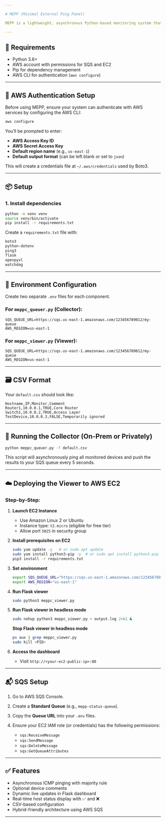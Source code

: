 ```yaml
---

# MEPP (Minimal External Ping Panel)

MEPP is a lightweight, asynchronous Python-based monitoring system that pings internal devices and pushes status updates to AWS SQS for remote consumption. Ideal for hybrid environments where internal addresses are not directly reachable from the cloud.

---
```


## 🔧 Requirements

* Python 3.8+
* AWS account with permissions for SQS and EC2
* Pip for dependency management
* AWS CLI for authentication (`aws configure`)

---

## 🔑 AWS Authentication Setup

Before using MEPP, ensure your system can authenticate with AWS services by configuring the AWS CLI:

```bash
aws configure
```

You’ll be prompted to enter:

* **AWS Access Key ID**
* **AWS Secret Access Key**
* **Default region name** (e.g., `us-east-1`)
* **Default output format** (can be left blank or set to `json`)

This will create a credentials file at `~/.aws/credentials` used by Boto3.

---

## 📦 Setup

### 1. Install dependencies

```bash
python -m venv venv
source venv/bin/activate
pip install -r requirements.txt
```

Create a `requirements.txt` file with:

```txt
boto3
python-dotenv
ping3
flask
openpyxl
watchdog
```

---

## 🔐 Environment Configuration

Create two separate `.env` files for each component.

### For `meppc_queuer.py` (Collector):

```
SQS_QUEUE_URL=https://sqs.us-east-1.amazonaws.com/123456789012/my-queue
AWS_REGION=us-east-1
```

### For `meppc_viewer.py` (Viewer):

```
SQS_QUEUE_URL=https://sqs.us-east-1.amazonaws.com/123456789012/my-queue
AWS_REGION=us-east-1
```

---

## 🗃 CSV Format

Your `default.csv` should look like:

```
Hostname,IP,Monitor,Comment
Router1,10.0.0.1,TRUE,Core Router
Switch1,10.0.0.2,TRUE,Access Layer
TestDevice,10.0.0.3,FALSE,Temporarily ignored
```

---

## 🚀 Running the Collector (On-Prem or Privately)

```bash
python meppc_queuer.py -f default.csv
```

This script will asynchronously ping all monitored devices and push the results to your SQS queue every 5 seconds.

---

## ☁️ Deploying the Viewer to AWS EC2

### Step-by-Step:

1. **Launch EC2 Instance**

   * Use Amazon Linux 2 or Ubuntu
   * Instance type: `t2.micro` (eligible for free tier)
   * Allow port `5025` in security group

2. **Install prerequisites on EC2**

   ```bash
   sudo yum update -y   # or sudo apt update
   sudo yum install python3-pip -y  # or sudo apt install python3-pip
   pip3 install -r requirements.txt
   ```

3. **Set environment**

   ```bash
   export SQS_QUEUE_URL="https://sqs.us-east-1.amazonaws.com/123456789012/my-queue"
   export AWS_REGION="us-east-1"
   ```

4. **Run Flask viewer**

   ```bash
   sudo python3 meppc_viewer.py
   ```

5. **Run Flask viewer in headless mode**

   ```bash
   sudo nohup python3 meppc_viewer.py > output.log 2>&1 &
   ```

   **Stop Flask viewer in headless mode**

   ```bash
   ps aux | grep meppc_viewer.py
   sudo kill <PID>
   ```

6. **Access the dashboard**

   * Visit `http://<your-ec2-public-ip>:80`

---

## 📬 SQS Setup

1. Go to AWS SQS Console.
2. Create a **Standard Queue** (e.g., `mepp-status-queue`).
3. Copy the **Queue URL** into your `.env` files.
4. Ensure your EC2 IAM role (or credentials) has the following permissions:

   * `sqs:ReceiveMessage`
   * `sqs:SendMessage`
   * `sqs:DeleteMessage`
   * `sqs:GetQueueAttributes`

---

## ✅ Features

* Asynchronous ICMP pinging with majority rule
* Optional device comments
* Dynamic live updates in Flask dashboard
* Real-time host status display with ✅ and ❌
* CSV-based configuration
* Hybrid-friendly architecture using AWS SQS

---
